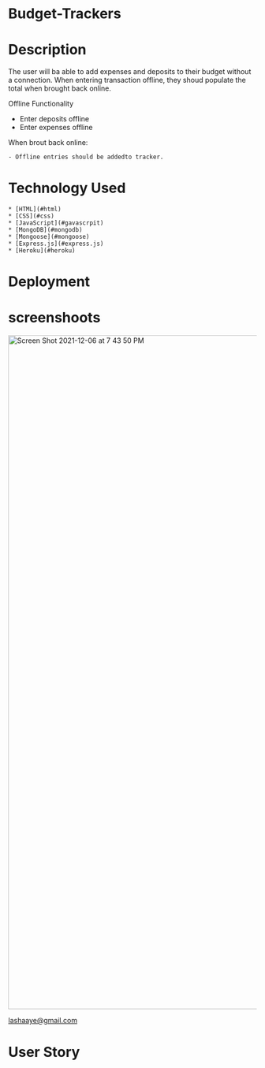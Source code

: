 # Budget-Trackers

# Description

The user will ba able to add expenses and deposits to their budget without a connection. When entering transaction offline, they shoud populate the total when brought back online.

Offline Functionality

- Enter deposits offline
- Enter expenses offline

When brout back online:

    - Offline entries should be addedto tracker.

# Technology Used

    * [HTML](#html)
    * [CSS](#css)
    * [JavaScript](#gavascrpit)
    * [MongoDB](#mongodb)
    * [Mongoose](#mongoose)
    * [Express.js](#express.js)
    * [Heroku](#heroku)

 # Deployment
 
 # screenshoots
 <img width="1368" alt="Screen Shot 2021-12-06 at 7 43 50 PM" src="https://user-images.githubusercontent.com/84227686/144962717-ec88ee14-8594-4bf5-8045-281415c31514.png">




lashaaye@gmail.com


# User Story


